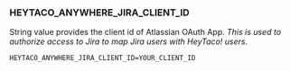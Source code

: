 ### HEYTACO_ANYWHERE_JIRA_CLIENT_ID

String value provides the client id of Atlassian OAuth App. *This is used to authorize access to Jira to map Jira users with HeyTaco! users.*

```
HEYTACO_ANYWHERE_JIRA_CLIENT_ID=YOUR_CLIENT_ID
```

